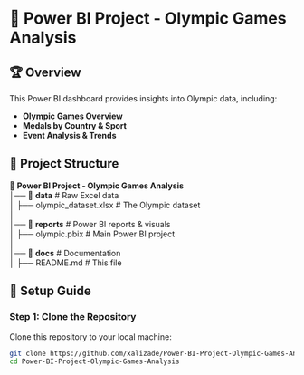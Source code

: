 # 🏅 Power BI Project - Olympic Games Analysis

## 🏆 Overview
This Power BI dashboard provides insights into Olympic data, including:
- **Olympic Games Overview**
- **Medals by Country & Sport**
- **Event Analysis & Trends**

## 📂 Project Structure
📂 **Power BI Project - Olympic Games Analysis**  
│── 📂 **data**               # Raw Excel data  
│     ├── olympic_dataset.xlsx  # The Olympic dataset  
│  
│── 📂 **reports**             # Power BI reports & visuals  
│     ├── olympic.pbix          # Main Power BI project  
│  
│── 📂 **docs**                # Documentation  
│     ├── README.md            # This file  

 

## 🚀 Setup Guide

### Step 1: Clone the Repository
Clone this repository to your local machine:
```sh
git clone https://github.com/xalizade/Power-BI-Project-Olympic-Games-Analysis.git
cd Power-BI-Project-Olympic-Games-Analysis

